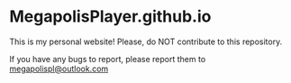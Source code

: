 # MegapolisPlayer.github.io
This is my personal website! Please, do NOT contribute to this repository.

If you have any bugs to report, please report them to megapolispl@outlook.com

